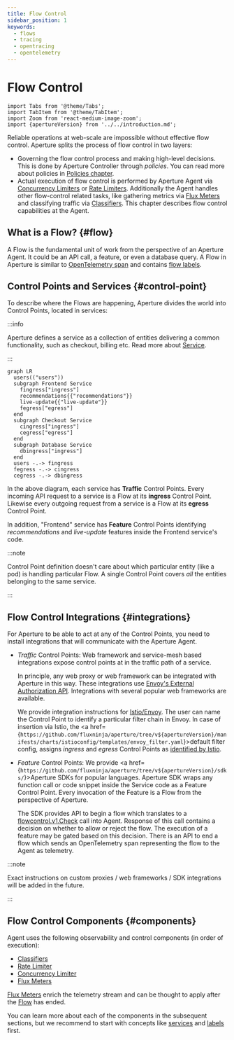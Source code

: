 ```yaml
---
title: Flow Control
sidebar_position: 1
keywords:
  - flows
  - tracing
  - opentracing
  - opentelemetry
---
```


# Flow Control

```mdx-code-block
import Tabs from '@theme/Tabs';
import TabItem from '@theme/TabItem';
import Zoom from 'react-medium-image-zoom';
import {apertureVersion} from '../../introduction.md';
```

Reliable operations at web-scale are impossible without effective flow control.
Aperture splits the process of flow control in two layers:

- Governing the flow control process and making high-level decisions. This is
  done by Aperture Controller through _policies_. You can read more about
  policies in [Policies chapter][policies].
- Actual execution of flow control is performed by Aperture Agent via
  [Concurrency Limiters][concurrency-limiter] or [Rate Limiters][rate-limiter].
  Additionally the Agent handles other flow-control related tasks, like
  gathering metrics via [Flux Meters][flux-meter] and classifying traffic via
  [Classifiers][classifier]. This chapter describes flow control capabilities at
  the Agent.

## What is a Flow? {#flow}

A Flow is the fundamental unit of work from the perspective of an Aperture
Agent. It could be an API call, a feature, or even a database query. A Flow in
Aperture is similar to [OpenTelemetry span][span] and contains [flow
labels][flow-label].

## Control Points and Services {#control-point}

To describe where the Flows are happening, Aperture divides the world into
Control Points, located in services:

:::info

Aperture defines a service as a collection of entities delivering a common
functionality, such as checkout, billing etc. Read more about
[Service][service].

:::

<Zoom>

```mermaid
graph LR
  users(("users"))
  subgraph Frontend Service
    fingress["ingress"]
    recommendations{{"recommendations"}}
    live-update{{"live-update"}}
    fegress["egress"]
  end
  subgraph Checkout Service
    cingress["ingress"]
    cegress["egress"]
  end
  subgraph Database Service
    dbingress["ingress"]
  end
  users -.-> fingress
  fegress -.-> cingress
  cegress -.-> dbingress
```

</Zoom>

In the above diagram, each service has **Traffic** Control Points. Every
incoming API request to a service is a Flow at its **ingress** Control Point.
Likewise every outgoing request from a service is a Flow at its **egress**
Control Point.

In addition, "Frontend" service has **Feature** Control Points identifying
_recommendations_ and _live-update_ features inside the Frontend service's code.

:::note

Control Point definition doesn't care about which particular entity (like a pod)
is handling particular Flow. A single Control Point covers _all_ the entities
belonging to the same service.

:::

## Flow Control Integrations {#integrations}

For Aperture to be able to act at any of the Control Points, you need to install
integrations that will communicate with the Aperture Agent.

- _Traffic_ Control Points: Web framework and service-mesh based integrations
  expose control points at in the traffic path of a service.

  In principle, any web proxy or web framework can be integrated with Aperture
  in this way. These integrations use [Envoy's External Authorization
  API][ext-authz]. Integrations with several popular web frameworks are
  available.

  We provide integration instructions for [Istio/Envoy][istio]. The user can
  name the Control Point to identify a particular filter chain in Envoy. In case
  of insertion via Istio, the <a
  href={`https://github.com/fluxninja/aperture/tree/v${apertureVersion}/manifests/charts/istioconfig/templates/envoy_filter.yaml`}>default
  filter config</a>, assigns _ingress_ and _egress_ Control Points as
  [identified by Istio][istio-patch-context].

- _Feature_ Control Points: We provide <a
  href={`https://github.com/fluxninja/aperture/tree/v${apertureVersion}/sdks/`}>Aperture
  SDKs</a>[][aperture-go] for popular languages. Aperture SDK wraps any function
  call or code snippet inside the Service code as a Feature Control Point. Every
  invocation of the Feature is a Flow from the perspective of Aperture.

  The SDK provides API to begin a flow which translates to a
  [flowcontrol.v1.Check][flowcontrol-proto] call into Agent. Response of this
  call contains a decision on whether to allow or reject the flow. The execution
  of a feature may be gated based on this decision. There is an API to end a
  flow which sends an OpenTelemetry span representing the flow to the Agent as
  telemetry.

:::note

Exact instructions on custom proxies / web frameworks / SDK integrations will be
added in the future.

:::

## Flow Control Components {#components}

Agent uses the following observability and control components (in order of
execution):

- [Classifiers][classifier]
- [Rate Limiter][rate-limiter]
- [Concurrency Limiter][concurrency-limiter]
- [Flux Meters][flux-meter]

[Flux Meters][flux-meter] enrich the telemetry stream and can be thought to
apply after the [Flow](#flow) has ended.

You can learn more about each of the components in the subsequent sections, but
we recommend to start with concepts like [services][service] and
[labels][flow-label] first.

[policies]: /concepts/policy/policy.md
[concurrency-limiter]: /concepts/flow-control/concurrency-limiter.md
[rate-limiter]: /concepts/flow-control/rate-limiter.md
[flux-meter]: /concepts/flow-control/flux-meter.md
[classifier]: /concepts/flow-control/flow-classifier.md
[span]: https://opentelemetry.io/docs/reference/specification/trace/api/#span
[istio]: /get-started/flow-control/envoy/istio.md
[ext-authz]:
  https://www.envoyproxy.io/docs/envoy/latest/api-v3/service/auth/v3/external_auth.proto#authorization-service-proto
[aperture-go]: https://github.com/FluxNinja/aperture-go
[service]: /concepts/service.md
[flow-label]: /concepts/flow-control/flow-label.md
[flowcontrol-proto]:
  https://buf.build/fluxninja/aperture/docs/main:aperture.flowcontrol.v1
[istio-patch-context]:
  https://istio.io/latest/docs/reference/config/networking/envoy-filter/#EnvoyFilter-PatchContext
